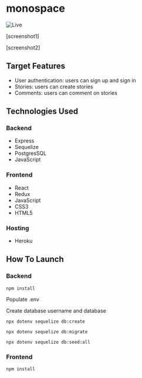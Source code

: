 # monospace

![Live](https://mono-space.herokuapp.com/)

[screenshot1]

[screenshot2]

## Target Features
* User authentication: users can sign up and sign in
* Stories: users can create stories
* Comments: users can comment on stories


## Technologies Used
### Backend
* Express
* Sequelize
* PostgresSQL
* JavaScript

### Frontend
* React
* Redux
* JavaScript
* CSS3
* HTML5

### Hosting
* Heroku


## How To Launch
### Backend
`npm install`

Populate .env

Create database username and database

`npx dotenv sequelize db:create`

`npx dotenv sequelize db:migrate`

`npx dotenv sequelize db:seed:all`

### Frontend
`npm install`
